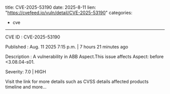  
title: CVE-2025-53190
date: 2025-8-11
lien: "https://cvefeed.io/vuln/detail/CVE-2025-53190"
categories:
  - cve
---

CVE ID : CVE-2025-53190

Published :  Aug. 11
2025
7:15 p.m. | 7 hours
21 minutes ago

Description : A vulnerability in ABB Aspect.This issue affects Aspect: before <3.08.04-s01.

Severity: 7.0 | HIGH

Visit the link for more details
such as CVSS details
affected products
timeline
and more...

